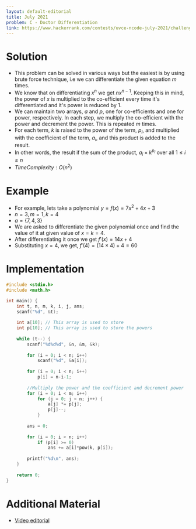 ```yaml
---
layout: default-editorial
title: July 2021
problem: C - Doctor Differentiation
link: https://www.hackerrank.com/contests/uvce-ncode-july-2021/challenges/c-doctor-differentiation
---
```

# Solution

- This problem can be solved in various ways but the easiest is by using brute force technique, i.e we can differentiate the given equation $m$ times.
- We know that on differentiating $x^n$ we get $nx^{n-1}$. Keeping this in mind, the power of $x$ is multiplied to the co-efficient every time it's differentiated and it's power is reduced by 1.
- We can maintain two arrays, $a$ and $p$, one for co-efficients and one for power, respectively. In each step, we multiply the co-efficient with the power and decrement the power. This is repeated $m$ times.
- For each term, $k$ is raised to the power of the term, $p_i$, and multiplied with the coefficient of the term, $a_i$, and this product is added to the result.
- In other words, the result if the sum of the product, $a_i \times k^{p_i}$ over all $1 \le i \le n$
- $Time Complexity: O(n^2)$

$$$$

# Example

- For example, lets take a polynomial $y = f(x) = 7x^{2} + 4x + 3$
- $n = 3, m = 1, k = 4$
- $a = \{7, 4, 3\}$
- We are asked to differentiate the given polynomial once and find the value of it at given value of $x = k = 4$.
- After differentiating it once we get $f'(x) = 14x + 4$
- Substituting $x = 4$, we get, $f'(4) = (14 \times 4) + 4 = 60$

$$$$

# Implementation

```c
#include <stdio.h>
#include <math.h>

int main() {
    int t, n, m, k, i, j, ans;
    scanf("%d", &t);
    
    int a[10]; // This array is used to store
    int p[10]; // This array is used to store the powers
    
    while (t--) {
        scanf("%d%d%d", &n, &m, &k);
        
        for (i = 0; i < n; i++)
            scanf("%d", &a[i]);
        
        for (i = 0; i < n; i++)
            p[i] = n-i-1;
        
        //Multiply the power and the coefficient and decrement power
        for (i = 0; i < m; i++)
            for (j = 0; j < n; j++) {
                a[j] *= p[j];
                p[j]--;
            }
        
        ans = 0;
        
        for (i = 0; i < n; i++)
            if (p[i] >= 0)
                ans += a[i]*pow(k, p[i]);
        
        printf("%d\n", ans);
    }
    
    return 0;
}
```

$$$$

# Additional Material

- [Video editorial](https://drive.google.com/file/d/10nugh1qLC7w5AqJqEwoZVOKqfKBQixWW/view?usp=sharing)
